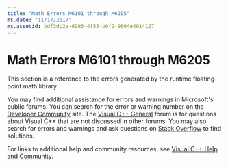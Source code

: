 ```yaml
---
title: "Math Errors M6101 through M6205"
ms.date: "11/17/2017"
ms.assetid: bdf3dc2a-d993-4f53-b0f2-9604e4914127
---
```

# Math Errors M6101 through M6205

This section is a reference to the errors generated by the runtime floating-point math library.

You may find additional assistance for errors and warnings in Microsoft's public forums. You can search for the error or warning number on the [Developer Community](https://developercommunity.visualstudio.com) site. The [Visual C++ General](https://social.msdn.microsoft.com/Forums/vstudio/home?forum=vcgeneral) forum is for questions about Visual C++ that are not discussed in other forums. You may also search for errors and warnings and ask questions on [Stack Overflow](http://stackoverflow.com/) to find solutions.

For links to additional help and community resources, see [Visual C++ Help and Community](../../visual-cpp-help-and-community.md).